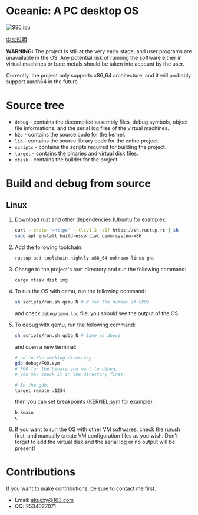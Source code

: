 # Oceanic: A PC desktop OS

[![996.icu](https://img.shields.io/badge/link-996.icu-red.svg)](https://996.icu)

[中文说明](README.zh-cn.md)

**WARNING:** The project is still at the very early stage, and user programs are
unavailable in the OS. Any potential risk of running the software either in 
virtual machines or bare metals should be taken into account by the user.

Currently, the project only supports x86_64 architecture, and it will probably
support aarch64 in the future. 

# Source tree

- `debug` - contains the decompiled assembly files, debug symbols, object file informations. and the serial log files of the virtual machines.
- `h2o` - contains the source code for the kernel.
- `lib` - contains the source library code for the entire project.
- `scripts` - contains the scripts required for building the project.
- `target` - contains the binaries and virtual disk files.
- `xtask` - contains the builder for the project.

# Build and debug from source

## Linux

1. Download rust and other dependencies (Ubuntu for example):
   ```sh
   curl --proto '=https' --tlsv1.2 -sSf https://sh.rustup.rs | sh
   sudo apt install build-essential qemu-system-x86
   ```

2. Add the following toolchain:
   ```sh
   rustup add toolchain nightly-x86_64-unknown-linux-gnu
   ```

3. Change to the project's root directory and run the following command:
   ```sh
   cargo xtask dist img
   ```

4. To run the OS with qemu, run the following command:
   ```sh
   sh scripts/run.sh qemu N # N for the number of CPUs
   ```
   and check `debug/qemu.log` file, you should see the output of the OS.

5. To debug with qemu, run the following command:
   ```sh
   sh scripts/run.sh qdbg N # Same as above
   ```
   and open a new terminal:
   ```sh
   # cd to the working directory
   gdb debug/FOO.sym
   # FOO for the binary you want to debug;
   # you may check it in the directory first.

   # In the gdb:
   target remote :1234
   ```
   then you can set breakpoints (KERNEL.sym for example):
   ```sh
   b kmain
   c
   ```

6. If you want to run the OS with other VM softwares, check the run.sh first,
   and manually create VM configuration files as you wish. Don't forget to add
   the virtual disk and the serial log or no output will be present!

# Contributions

If you want to make contributions, be sure to contact me first.
* Email: [akucxy@163.com](mailto:akucxy@163.com)
* QQ: 2534027071
